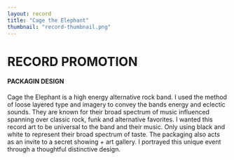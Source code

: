 ```yaml
---
layout: record
title: "Cage the Elephant"
thumbnail: "record-thumbnail.png"
---
```

# RECORD PROMOTION

#### PACKAGIN DESIGN

Cage the Elephant is a high energy alternative rock band. I used the method of loose layered type and imagery to convey the bands energy and eclectic sounds. They are known for their broad spectrum of music influenced spanning over classic rock, funk and alternative favorites. I wanted this record art to be universal to the band and their music. Only using black and white to represent their broad spectrum of taste. The packaging also acts as an invite to a secret showing + art gallery. I portrayed this unique event through a thoughtful distinctive design.
